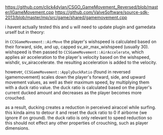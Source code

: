 https://github.com/click4dylan/CSGO_GameMovement_Reversed/blob/master/IGameMovement.cpp
https://github.com/ValveSoftware/source-sdk-2013/blob/master/mp/src/game/shared/gamemovement.cpp

i havent actually tested this and u will need to update plugin and gamedata urself but in theory:

in `CCSGameMovement::AirMove` the player's wishspeed is calculated based on their forward, side, and up, capped sv_air_max_wishspeed (usually 30). 
wishspeed is then passed to `CCSGameMovement::AirAccelerate`, which applies air acceleration to the player's velocity based on the wishspeed, wishdir, sv_airaccelerate.
the resulting acceleration is added to the velocity.

however, `CCSGameMovement::ApplyDuckRatio` (found in reversed igamemovement) scales down the player's forward, side, and upward movement values, as well as their maximum speed, by multiplying them with a duck ratio value.
the duck ratio is calculated based on the player's current ducked amount and decreases as the player becomes more crouched. 

as a result, ducking creates a reduction in perceived airaccel while surfing. this kinda aims to detour it and reset the duck ratio to 0 if airborne (we ignore if on ground).
the duck ratio is only relevant to speed reduction so this should not effect any other properties of crouching, such as player dimensions.